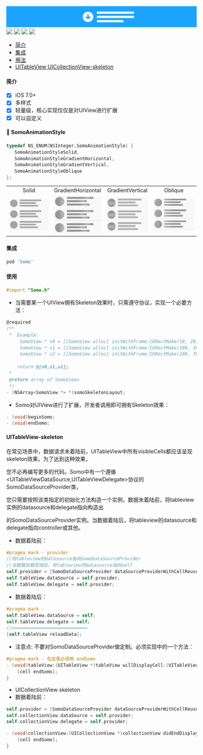  ![](_logo.png)
 ![](https://img.shields.io/packagist/l/doctrine/orm.svg)
![](https://img.shields.io/cocoapods/v/{Somo}.svg?style=flat)
![](https://img.shields.io/badge/platform-ios-lightgrey.svg)
![](https://img.shields.io/badge/language-objc-orange.svg)
 * [简介](#somo_intro)
 * [集成](#somo_integrate)
 * [用法](#somo_usage)
 * [UITableView UICollectionView-skeleton](#somo_uitableview)
#### <a id="somo_intro"></a>简介 
 
- [x] iOS 7.0+
- [x] 多样式
- [x] 轻量级，核心实现仅仅是对UIView进行扩展 
- [x] 可以自定义

#### 🍎 SomoAnimationStyle
 
 ```objective-c
 typedef NS_ENUM(NSInteger,SomoAnimationStyle) { 
	SomoAnimationStyleSolid,
	SomoAnimationStyleGradientHorizontal,
	SomoAnimationStyleGradientVertical,
	SomoAnimationStyleOblique
};
 ```

<table>
<tr>
<td width="25%">
<center>Solid</center>
</td>
<td width="25%">
<center>GradientHorizontal</center>
</td>
<td width="25%">
<center>GradientVertical</center>
</td>
<td width="25%">
<center>Oblique</center>
</td>
</tr>
<tr>
<td width="25%">
<img src="solid.gif"></img>
</td>
<td width="25%">
<img src="horizontal.gif"></img>
</td>
<td width="25%">
<img src="vertical.gif"></img>
</td>
<td width="25%">
<img src="oblique.gif"></img>
</td>
</tr>
</table>
 
#### <a id="somo_integrate"></a>集成
```ruby
pod 'Somo'
```
#### <a id="somo_usage"></a>使用
```objective-c
#import "Somo.h" 
```
* 当需要某一个UIView拥有Skeleton效果时，只需遵守<SomoSkeletonLayoutProtocol>协议，实现一个必要方法：
	
```objective-c
@required
/**
 *  Example:
	 SomoView * s0 = [[SomoView alloc] initWithFrame:CGRectMake(10, 20, 70, 70)];
	 SomoView * s1 = [[SomoView alloc] initWithFrame:CGRectMake(100, 30, 200, 15)];
	 SomoView * s2 = [[SomoView alloc] initWithFrame:CGRectMake(100, 70, 100, 15)];

	return @[s0,s1,s2];
 *
 @return array of SomoViews
 */
- (NSArray<SomoView *> *)somoSkeletonLayout;
```
* Somo对UIView进行了扩展，开发者调用即可拥有Skeleton效果：
```objective-c
- (void)beginSomo;
- (void)endSomo; 
```
#### <a id="somo_uitableview"></a>UITableView-skeleton
在常见场景中，数据请求未着陆前，UITableView中所有visibleCells都应该呈现skeleton效果。为了达到这种效果，

您不必再编写更多的代码。Somo中有一个遵循<UITableViewDataSource,UITableViewDelegate>协议的SomoDataSourceProvider类，

您只需要按照该类指定的初始化方法构造一个实例，数据未着陆前，将tableview实例的datasource和delegate指向构造出

的SomoDataSourceProvider实例。当数据着陆后，将tableview的datasource和delegate指向controller或其他。

* 数据着陆前：
```objective-c
#pragma mark - provider
//将tableview的datasource指向SomoDataSourceProvider
//当数据加载完成后，将tableview的datasource指向self
self.provider = [SomoDataSourceProvider dataSourceProviderWithCellReuseIdentifier:@"id"];
self.tableView.dataSource = self.provider;
self.tableView.delegate = self.provider;
```
* 数据着陆后：
```objective-c
#pragma mark - 
self.tableView.dataSource = self;
self.tableView.delegate = self;
//============================
[self.tableView reloadData];
```
* 注意点:
不要对SomoDataSourceProvider做定制。必须实现<UITableViewDelegate>中的一个方法：
```objective-c
#pragma mark - 在这里必调用 endSomo
- (void)tableView:(UITableView *)tableView willDisplayCell:(UITableViewCell *)cell forRowAtIndexPath:(NSIndexPath *)indexPath{
	[cell endSomo];
}
``` 
	
* UICollectionView skeleton
* 数据着陆前：
```objective-c
self.provider = [SomoDataSourceProvider dataSourceProviderWithCellReuseIdentifier:@"id"];
self.collectionView.dataSource = self.provider;
self.collectionView.delegate = self.provider;
```
```objective-c
- (void)collectionView:(UICollectionView *)collectionView didEndDisplayingCell:(UICollectionViewCell *)cell forItemAtIndexPath:(NSIndexPath *)indexPath{
	[cell endSomo];
}
```
